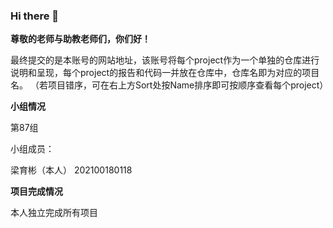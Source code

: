 ### Hi there 👋

**尊敬的老师与助教老师们，你们好！**

最终提交的是本账号的网站地址，该账号将每个project作为一个单独的仓库进行说明和呈现，每个project的报告和代码一并放在仓库中，仓库名即为对应的项目名。
（若项目错序，可在右上方Sort处按Name排序即可按顺序查看每个project）

**小组情况**

第87组

小组成员：

梁育彬（本人） 202100180118

**项目完成情况**

本人独立完成所有项目




